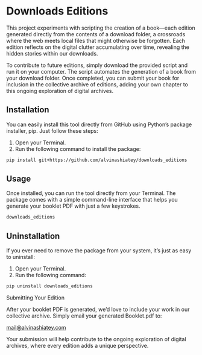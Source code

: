 # Downloads Editions

This project experiments with scripting the creation of a book—each edition generated directly from the contents of a download folder, a crossroads where the web meets local files that might otherwise be forgotten. Each edition reflects on the digital clutter accumulating over time, revealing the hidden stories within our downloads.

To contribute to future editions, simply download the provided script and run it on your computer. The script automates the generation of a book from your download folder. Once completed, you can submit your book for inclusion in the collective archive of editions, adding your own chapter to this ongoing exploration of digital archives.

## Installation

You can easily install this tool directly from GitHub using Python’s package installer, pip. Just follow these steps:

1. Open your Terminal.
2. Run the following command to install the package:

```bash
pip install git+https://github.com/alvinashiatey/downloads_editions
```

## Usage

Once installed, you can run the tool directly from your Terminal. The package comes with a simple command-line interface that helps you generate your booklet PDF with just a few keystrokes.

```bash
downloads_editions
```

## Uninstallation

If you ever need to remove the package from your system, it’s just as easy to uninstall:

1. Open your Terminal.
2. Run the following command:

```bash
pip uninstall downloads_editions
```

Submitting Your Edition

After your booklet PDF is generated, we’d love to include your work in our collective archive. Simply email your generated Booklet.pdf to:

[mail@alvinashiatey.com](mailto:mail@alvinashiatey.com)

Your submission will help contribute to the ongoing exploration of digital archives, where every edition adds a unique perspective.

